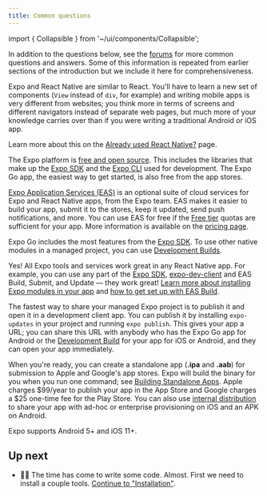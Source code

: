 ```yaml
---
title: Common questions
---
```


import { Collapsible } from '~/ui/components/Collapsible';

In addition to the questions below, see the [forums](https://forums.expo.dev/) for more common questions and answers. Some of this information is repeated from earlier sections of the introduction but we include it here for comprehensiveness.

<Collapsible summary="Is Expo similar to React for web development?">

Expo and React Native are similar to React. You'll have to learn a new set of components (`View` instead of `div`, for example) and writing mobile apps is very different from websites; you think more in terms of screens and different navigators instead of separate web pages, but much more of your knowledge carries over than if you were writing a traditional Android or iOS app.

</Collapsible>

<Collapsible summary="What is the difference between Expo and React Native?">

Learn more about this on the [Already used React Native?](/workflow/already-used-react-native.md) page.

</Collapsible>

<Collapsible summary="How much does Expo cost?">

The Expo platform is [free and open source](https://blog.expo.dev/exponent-is-free-as-in-and-as-in-1d6d948a60dc). This includes the libraries that make up the [Expo SDK](/versions/latest/) and the [Expo CLI](/workflow/expo-cli/) used for development. The Expo Go app, the easiest way to get started, is also free from the app stores.

[Expo Application Services (EAS)](https://expo.dev/eas) is an optional suite of cloud services for Expo and React Native apps, from the Expo team. EAS makes it easier to build your app, submit it to the stores, keep it updated, send push notifications, and more. You can use EAS for free if the [Free tier](https://expo.dev/pricing) quotas are sufficient for your app. More information is available on the [pricing page](https://expo.dev/pricing).

</Collapsible>

<Collapsible summary="How do I add custom native code to my Expo managed project?">

Expo Go includes the most features from the [Expo SDK](/versions/latest/). To use other native modules in a managed project, you can use [Development Builds](/development/introduction.md).

</Collapsible>

<Collapsible summary="Can I use parts of Expo in my app that I created with React Native CLI?">

Yes! All Expo tools and services work great in any React Native app. For example, you can use any part of the [Expo SDK](/versions/latest/), [expo-dev-client](/development/installation.md) and EAS Build, Submit, and Update — they work great! [Learn more about installing Expo modules in your app](/bare/installing-expo-modules.md) and [how to get set up with EAS Build](/build/introduction.md).

</Collapsible>

<Collapsible summary="How do I share my Expo project? Can I submit it to the app stores?">

The fastest way to share your managed Expo project is to publish it and open it in a development client app. You can publish it by installing `expo-updates` in your project and running `expo publish`. This gives your app a URL; you can share this URL with anybody who has the Expo Go app for Android or the [Development Build](/development/introduction.md) for your app for iOS or Android, and they can open your app immediately.

When you're ready, you can create a standalone app (**.ipa** and **.aab**) for submission to Apple and Google's app stores. Expo will build the binary for you when you run one command; see [Building Standalone Apps](/distribution/app-stores). Apple charges $99/year to publish your app in the App Store and Google charges a $25 one-time fee for the Play Store. You can also use [internal distribution](/build/internal-distribution) to share your app with ad-hoc or enterprise provisioning on iOS and an APK on Android.

</Collapsible>

<Collapsible summary="What version of Android and iOS are supported by Expo apps?">

Expo supports Android 5+ and iOS 11+.

</Collapsible>

## Up next

- 👩‍💻 The time has come to write some code. Almost. First we need to install a couple tools. [Continue to "Installation"](/get-started/installation.md).
